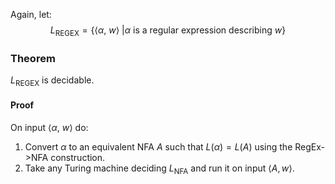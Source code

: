 Again, let:
$$L_\text{REGEX} = \Big\{\big\langle \alpha,\ w\big\rangle\ \big| \alpha \ \text{is a regular expression describing } w\Big\}$$
### Theorem
$L_{\text{REGEX}}$ is decidable.
#### Proof
On input $\big\langle \alpha,\ w \big\rangle$ do:
1. Convert $\alpha$ to an equivalent NFA $A$ such that $L(\alpha) = L(A)$ using the RegEx->NFA construction.
2. Take any Turing machine deciding $L_{\text{NFA}}$ and run it on input $\big\langle A, w\big\rangle$.  